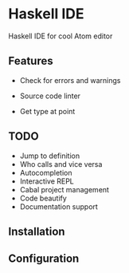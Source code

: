 # Haskell IDE

Haskell IDE for cool Atom editor

## Features

* Check for errors and warnings

* Source code linter

* Get type at point

## TODO

* Jump to definition
* Who calls and vice versa
* Autocompletion
* Interactive REPL
* Cabal project management
* Code beautify
* Documentation support

## Installation

## Configuration
